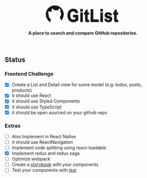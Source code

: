 <p align="center">
    <img src="https://github.com/rgerio/gitlist/blob/main/src/assets/img/gitlist_logo.png" width="240px" alt="Gitlist">
    <!--<h1 align="center">Gitlist</h1>-->
</p>
<h4 align="center">A place to search and compare GitHub repositories.</h4>

<br />

## Status

### Frontend Challenge
- [X] Create a List and Detail view for some model (e.g: todos, posts, products)
- [X] it should use React
- [X] it should use Styled Components
- [X] it should use TypeScript
- [X] it should be open sourced on your github repo

### Extras
- [ ] Also Implement in React Native
- [ ] it should use ReactNavigation
- [ ] Implement code splitting using react-loadable
- [X] Implement redux and redux saga
- [ ] Optimize webpack
- [ ] Create a [storybook] with your components
- [ ] Test your components with [jest]

[storybook]: https://github.com/storybooks/storybook
[jest]: https://jest-everywhere.now.sh
